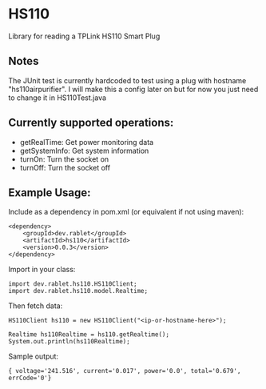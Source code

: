 # HS110

Library for reading a TPLink HS110 Smart Plug

## Notes

The JUnit test is currently hardcoded to test using a plug with hostname "hs110airpurifier". I will make this a config later on but for now you just need to change it in HS110Test.java

## Currently supported operations:

- getRealTime: Get power monitoring data
- getSystemInfo: Get system information
- turnOn: Turn the socket on
- turnOff: Turn the socket off

## Example Usage:

Include as a dependency in pom.xml (or equivalent if not using maven):

    <dependency>
        <groupId>dev.rablet</groupId>
        <artifactId>hs110</artifactId>
        <version>0.0.3</version>
    </dependency>

Import in your class:

    import dev.rablet.hs110.HS110Client;
    import dev.rablet.hs110.model.Realtime;

Then fetch data:

    HS110Client hs110 = new HS110Client("<ip-or-hostname-here>");

    Realtime hs110Realtime = hs110.getRealtime();
    System.out.println(hs110Realtime);

Sample output:

    { voltage='241.516', current='0.017', power='0.0', total='0.679', errCode='0'}
